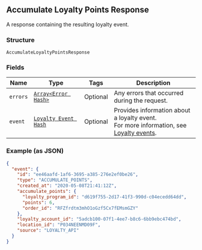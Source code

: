 ## Accumulate Loyalty Points Response

A response containing the resulting loyalty event.

### Structure

`AccumulateLoyaltyPointsResponse`

### Fields

| Name | Type | Tags | Description |
|  --- | --- | --- | --- |
| `errors` | [`Array<Error Hash>`](/doc/models/error.md) | Optional | Any errors that occurred during the request. |
| `event` | [`Loyalty Event Hash`](/doc/models/loyalty-event.md) | Optional | Provides information about a loyalty event. <br>For more information, see [Loyalty events](https://developer.squareup.com/docs/docs/loyalty-api/overview/#loyalty-events). |

### Example (as JSON)

```json
{
  "event": {
    "id": "ee46aafd-1af6-3695-a385-276e2ef0be26",
    "type": "ACCUMULATE_POINTS",
    "created_at": "2020-05-08T21:41:12Z",
    "accumulate_points": {
      "loyalty_program_id": "d619f755-2d17-41f3-990d-c04ecedd64dd",
      "points": 6,
      "order_id": "RFZfrdtm3mhO1oGzf5Cx7fEMsmGZY"
    },
    "loyalty_account_id": "5adcb100-07f1-4ee7-b8c6-6bb9ebc474bd",
    "location_id": "P034NEENMD09F",
    "source": "LOYALTY_API"
  }
}
```

